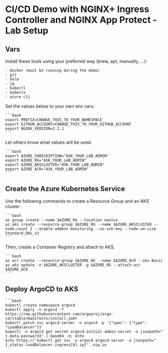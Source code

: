 # CI/CD Demo with NGINX+ Ingress Controller and NGINX App Protect - Lab Setup

## Vars

Install these tools using your preferred way (brew, apt, manually, ...):

    - docker (must be running during the demo)
    - git
    - helm
    - jq
    - kubectl
    - kubectx
    - azure cli

Set the values below to your own env vars:

    ```bash
    export PREFIX=CHANGE_THIS_TO_YOUR_NAMESPACE
    export GITHUB_ACCOUNT=CHANGE_THIS_TO_YOUR_GITHUB_ACCOUNT
    export NGINX_VERSION=2.2.1
    ```

Let others know what values will be used.

    ```bash
    export AZURE_SUBSCRIPTION="ASK_YOUR_LAB_ADMIN"
    export AZURE_RG="ASK_YOUR_LAB_ADMIN"
    export AZURE_AKSCLUSTER="ASK_YOUR_LAB_ADMIN"
    export AZURE_ACR="ASK_YOUR_LAB_ADMIN"
    ```

## Create the Azure Kubernetes Service

Use the following commands to create a Resource Group and an AKS cluster:

    ```bash
    az group create --name $AZURE_RG --location eastus
    az aks create --resource-group $AZURE_RG --name $AZURE_AKSCLUSTER --node-count 2 --enable-addons monitoring --no-ssh-key --node-vm-size Standard_D8s_v3
    ```

Then, create a Container Registry and attach to AKS.

    ```bash
    az acr create --resource-group $AZURE_RG --name $AZURE_ACR --sku Basic
    az aks update -n $AZURE_AKSCLUSTER -g $AZURE_RG --attach-acr $AZURE_ACR
    ```

## Deploy ArgoCD to AKS

    ```bash
    kubectl create namespace argocd
    kubectl apply -n argocd -f https://raw.githubusercontent.com/argoproj/argo-cd/stable/manifests/install.yaml
    kubectl patch svc argocd-server -n argocd -p '{"spec": {"type": "LoadBalancer"}}'
    kubectl -n argocd get secret argocd-initial-admin-secret -o jsonpath="{.data.password}" | base64 -d; echo
    echo https://`kubectl get svc -n argocd argocd-server -o jsonpath="{.status.loadBalancer.ingress[0].ip}"`.nip.io
    ```
